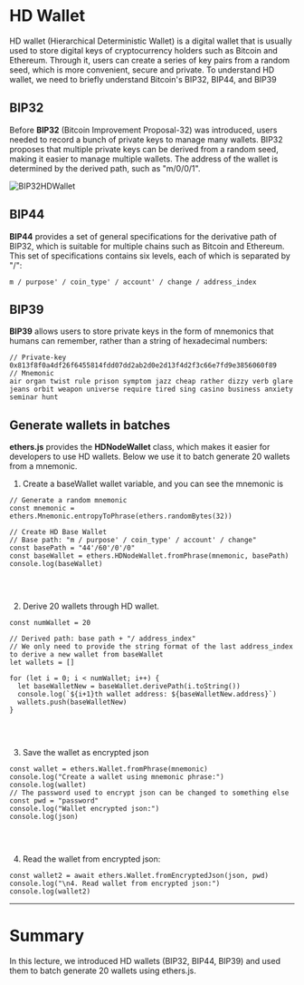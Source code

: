 # HD Wallet

HD wallet (Hierarchical Deterministic Wallet) is a digital wallet that is usually used to store digital keys of cryptocurrency holders such as Bitcoin and Ethereum. Through it, users can create a series of key pairs from a random seed,
which is more convenient, secure and private. To understand HD wallet, we need to briefly understand Bitcoin's BIP32, BIP44, and BIP39

## BIP32

Before **BIP32** (Bitcoin Improvement Proposal-32) was introduced, users needed to record a bunch of private keys to manage many wallets. BIP32 proposes that multiple private keys can be derived from a random seed, making it easier to manage multiple wallets.
The address of the wallet is determined by the derived path, such as "m/0/0/1".
<br>

![BIP32HDWallet]()<br>

## BIP44

**BIP44** provides a set of general specifications for the derivative path of BIP32, which is suitable for multiple chains such as Bitcoin and Ethereum. This set of specifications contains six levels, each of which is separated by "/":

```
m / purpose' / coin_type' / account' / change / address_index
```

## BIP39

**BIP39** allows users to store private keys in the form of mnemonics that humans can remember, rather than a string of hexadecimal numbers:

```
// Private-key
0x813f8f0a4df26f6455814fdd07dd2ab2d0e2d13f4d2f3c66e7fd9e3856060f89
// Mnemonic
air organ twist rule prison symptom jazz cheap rather dizzy verb glare jeans orbit weapon universe require tired sing casino business anxiety seminar hunt
```

## Generate wallets in batches

**ethers.js** provides the **HDNodeWallet** class, which makes it easier for developers to use HD wallets. Below we use it to batch generate 20 wallets from a mnemonic.

1. Create a baseWallet wallet variable, and you can see the mnemonic is

```
// Generate a random mnemonic
const mnemonic = ethers.Mnemonic.entropyToPhrase(ethers.randomBytes(32))

// Create HD Base Wallet
// Base path: "m / purpose' / coin_type' / account' / change"
const basePath = "44'/60'/0'/0"
const baseWallet = ethers.HDNodeWallet.fromPhrase(mnemonic, basePath)
console.log(baseWallet)
```
<br>

![]()<br>

2. Derive 20 wallets through HD wallet.

```
const numWallet = 20

// Derived path: base path + "/ address_index"
// We only need to provide the string format of the last address_index to derive a new wallet from baseWallet
let wallets = []

for (let i = 0; i < numWallet; i++) {
  let baseWalletNew = baseWallet.derivePath(i.toString())
  console.log(`${i+1}th wallet address: ${baseWalletNew.address}`)
  wallets.push(baseWalletNew)
}
```
<br>

![]()<br>

3. Save the wallet as encrypted json

```
const wallet = ethers.Wallet.fromPhrase(mnemonic)
console.log("Create a wallet using mnemonic phrase:")
console.log(wallet)
// The password used to encrypt json can be changed to something else
const pwd = "password"
console.log("Wallet encrypted json:")
console.log(json)
```
<br>

![]()<br>

4. Read the wallet from encrypted json:

```
const wallet2 = await ethers.Wallet.fromEncryptedJson(json, pwd)
console.log("\n4. Read wallet from encrypted json:")
console.log(wallet2)
```

<hr>

# Summary

In this lecture, we introduced HD wallets (BIP32, BIP44, BIP39) and used them to batch generate 20 wallets using ethers.js.
